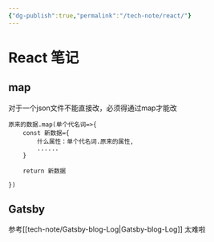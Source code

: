 ```yaml
---
{"dg-publish":true,"permalink":"/tech-note/react/"}
---
```



# React 笔记

## map

对于一个json文件不能直接改，必须得通过map才能改

```
原来的数据.map(单个代名词=>{
    const 新数据={
        什么属性：单个代名词.原来的属性,
        ......
    }

    return 新数据

})
```

## Gatsby

参考[[tech-note/Gatsby-blog-Log\|Gatsby-blog-Log]] 太难啦

